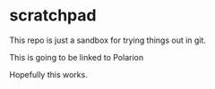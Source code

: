 # scratchpad

This repo is just a sandbox for trying things out in git.

This is going to be linked to Polarion

Hopefully this works.
